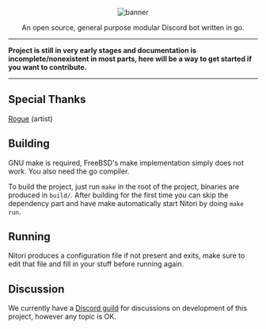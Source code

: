 <div align="center">

![banner](https://git.randomchars.net/RandomChars/FreeNitori/-/raw/master/assets/web/public/img/banner.png "FreeNitori")

An open source, general purpose modular Discord bot written in go.

</div>

---
**Project is still in very early stages and documentation is incomplete/nonexistent in most parts, here will be a way to get started if you want to contribute.**

---

Special Thanks
---
[Rogue](https://twitter.com/RogueDono) (artist)

Building
---
GNU make is required, FreeBSD's make implementation simply does not work. You also need the go compiler.

To build the project, just run `make` in the root of the project, binaries are produced in `build/`. After building for the first time you can skip the dependency part and have make automatically start Nitori by doing `make run`.

Running
---
Nitori produces a configuration file if not present and exits, make sure to edit that file and fill in your stuff before running again.

Discussion
---
We currently have a [Discord guild](https://discord.com/invite/Tap77D3) for discussions on development of this project, however any topic is OK.